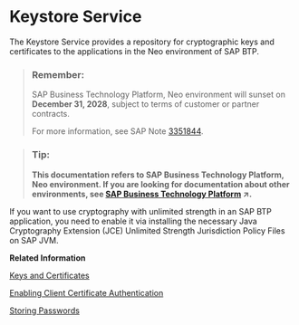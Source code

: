 <!-- loioa18327e4b1a34bd6844384ae1c7f3d51 -->

# Keystore Service

The Keystore Service provides a repository for cryptographic keys and certificates to the applications in the Neo environment of SAP BTP.

> ### Remember:  
> SAP Business Technology Platform, Neo environment will sunset on **December 31, 2028**, subject to terms of customer or partner contracts.
> 
> For more information, see SAP Note [3351844](https://me.sap.com/notes/3351844).

> ### Tip:  
> **This documentation refers to SAP Business Technology Platform, Neo environment. If you are looking for documentation about other environments, see [SAP Business Technology Platform](https://help.sap.com/viewer/65de2977205c403bbc107264b8eccf4b/Cloud/en-US/6a2c1ab5a31b4ed9a2ce17a5329e1dd8.html "SAP Business Technology Platform (SAP BTP) is an integrated offering comprised of four technology portfolios: database and data management, application development and integration, analytics, and intelligent technologies. The platform offers users the ability to turn data into business value, compose end-to-end business processes, and build and extend SAP applications quickly.") :arrow_upper_right:.**

If you want to use cryptography with unlimited strength in an SAP BTP application, you need to enable it via installing the necessary Java Cryptography Extension \(JCE\) Unlimited Strength Jurisdiction Policy Files on SAP JVM.

**Related Information**  


[Keys and Certificates](keys-and-certificates-3735938.md)

[Enabling Client Certificate Authentication](enabling-client-certificate-authentication-0d7cf63.md "You can enable the users for your Web application to authenticate using client certificates. This corresponds to the CERT and BASICCERT authentication methods supported in Java EE.")

 <?sap-ot O2O class="- topic/link " href="289f3aa7d26d4507a87dd7bac62a04e2.xml" text="" desc="" xtrc="link:3" xtrf="file:/home/builder/src/dita-all/jjq1673438782153/loio9fe952ba277c471bbad80cd40548bb84_en-US/src/content/localization/en-us/a18327e4b1a34bd6844384ae1c7f3d51.xml" output-class="" current-file="file:/home/builder/tp.net.sf.dita-ot/2.3/plugins/com.elovirta.dita.markdown_1.3.0/xsl/dita2markdownImpl.xsl" ?> 

[Storing Passwords](storing-passwords-244dbc2.md)

